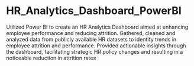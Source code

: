 # HR_Analytics_Dashboard_PowerBI
 Utilized Power BI to create an HR Analytics Dashboard aimed at enhancing employee
 performance and reducing attrition. Gathered, cleaned and analyzed data from publicly available HR datasets
 to identify trends in employee attrition and performance. Provided actionable insights through the dashboard,
 facilitating strategic HR policy changes and resulting in a noticeable reduction in attrition rates
